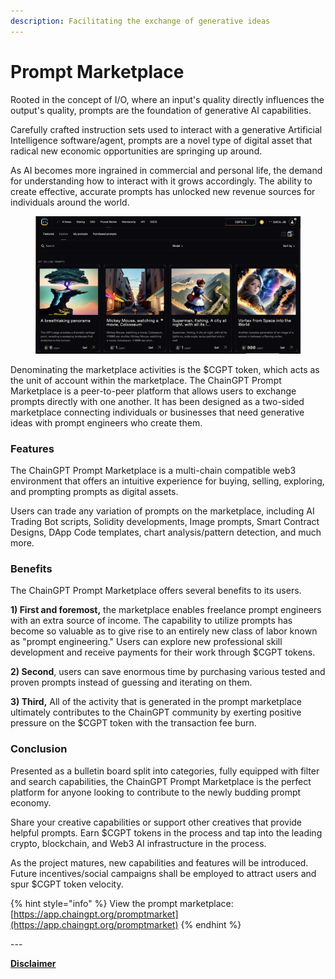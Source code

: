 ```yaml
---
description: Facilitating the exchange of generative ideas
---
```


# Prompt Marketplace

Rooted in the concept of I/O, where an input's quality directly influences the output's quality, prompts are the foundation of generative AI capabilities.&#x20;

Carefully crafted instruction sets used to interact with a generative Artificial Intelligence software/agent, prompts are a novel type of digital asset that radical new economic opportunities are springing up around.&#x20;

As AI becomes more ingrained in commercial and personal life, the demand for understanding how to interact with it grows accordingly. The ability to create effective, accurate prompts has unlocked new revenue sources for individuals around the world.

<figure><img src="../../.gitbook/assets/image (4).png" alt=""><figcaption></figcaption></figure>

Denominating the marketplace activities is the $CGPT token, which acts as the unit of account within the marketplace. The ChainGPT Prompt Marketplace is a peer-to-peer platform that allows users to exchange prompts directly with one another. It has been designed as a two-sided marketplace connecting individuals or businesses that need generative ideas with prompt engineers who create them.&#x20;

### Features

The ChainGPT Prompt Marketplace is a multi-chain compatible web3 environment that offers an intuitive experience for buying, selling, exploring, and prompting prompts as digital assets.&#x20;

Users can trade any variation of prompts on the marketplace, including AI Trading Bot scripts, Solidity developments, Image prompts, Smart Contract Designs, DApp Code templates, chart analysis/pattern detection, and much more.

### Benefits

The ChainGPT Prompt Marketplace offers several benefits to its users.

**1) First and foremost,** the marketplace enables freelance prompt engineers with an extra source of income. The capability to utilize prompts has become so valuable as to give rise to an entirely new class of labor known as "prompt engineering." Users can explore new professional skill development and receive payments for their work through $CGPT tokens.&#x20;

**2) Second**, users can save enormous time by purchasing various tested and proven prompts instead of guessing and iterating on them.

**3) Third,** All of the activity that is generated in the prompt marketplace ultimately contributes to the ChainGPT community by exerting positive pressure on the $CGPT token with the transaction fee burn.

### Conclusion

Presented as a bulletin board split into categories, fully equipped with filter and search capabilities, the ChainGPT Prompt Marketplace is the perfect platform for anyone looking to contribute to the newly budding prompt economy.&#x20;

Share your creative capabilities or support other creatives that provide helpful prompts. Earn $CGPT tokens in the process and tap into the leading crypto, blockchain, and Web3 AI infrastructure in the process.

As the project matures, new capabilities and features will be introduced. Future incentives/social campaigns shall be employed to attract users and spur $CGPT token velocity.



{% hint style="info" %}
View the prompt marketplace: [https://app.chaingpt.org/promptmarket](https://app.chaingpt.org/promptmarket)
{% endhint %}



\---

[**Disclaimer**](../../misc/legal-docs/disclaimer.md)
